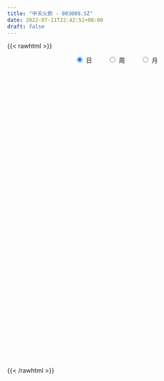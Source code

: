 ```yaml
---
title: "中天火箭 - 003009.SZ"
date: 2022-07-11T22:42:51+08:00
draft: false
---
```

{{< rawhtml >}}
    <div style="text-align: center">
        <label style="padding: 1rem;"><input style="margin-right: .5rem" type="radio" name="period" value="D" checked onclick="period_change(this)">日</label>
        <label style="padding: 1rem;"><input style="margin-right: .5rem" type="radio" name="period" value="W" onclick="period_change(this)">周</label>
        <label style="padding: 1rem;"><input style="margin-right: .5rem" type="radio" name="period" value="M" onclick="period_change(this)">月</label>
    </div>
    <div id="chart" style="height: 700px;"></div> 
    <script type="text/javascript">
        const D_v = [1447.16,336.27,335.89,1433.07,767.26,2119.28,775.97,1951.18,781.06,1168.92,2468.59,1877.58,1489.62,1038.27,1158.16,1549.57,919.37,97977.55,10905.0,213487.55,78696.25,141362.37,120226.01,102543.83,131539.68,134543.34,181274.19,115111.97,94957.4,92367.02,66649.69,81413.03,115709.93,140312.03,109479.33,77259.3,63057.82,73124.91,62906.15,67119.48,47486.1,48457.98,51847.09,57722.75,41237.44,40658.64,37979.38,65277.24,56945.45,44108.51,29932.67,44142.2,34899.14,39199.12,25419.53,33167.34,40204.32,52221.21,42985.33,154301.54,178766.66,105160.54,121595.6,130742.29,138436.73,108029.92,117629.48,95584.49,62096.01,49654.49,104451.92,96502.87,85325.72,60422.06,37839.86,43755.91,32719.27,46641.16,50141.61,64877.23,46487.12,35298.43,22489.36,29473.66,19840.96,23607.27,26535.72,24245.39,24563.59,19628.54,30059.69,24209.65,25486.45,33364.87,34569.04,42366.77,27618.06,21007.87,18543.74,20121.37,26123.09,22616.25,41043.72,41561.76,32648.63,34812.48,21224.06,18002.11,14827.25,12007.35,11212.32,27127.12,20215.4,35094.72,73762.65,46276.16,36967.17,36717.75,27727.52,40852.2,44970.22,35385.77,20671.05,22281.57,49338.59,68454.31,84484.32,58096.82,52130.31,42429.89,68733.41,64420.72,44979.6,39157.74,47509.6,41364.47,28118.88,44494.25,38371.53,48361.28,19782.77,32837.43,21830.32,20295.92,21794.25,18558.78,24999.74,16713.25,21087.16,31811.5,50458.08,37588.63,25528.36,25663.04,25820.43,14726.61,33827.38,27603.22,30139.02,30549.75,35683.9,26973.6,25358.23,16210.71,14732.95,31622.98,73697.68,53191.05,55001.02,78673.75,65664.16,39910.56,58814.76,45013.55,48965.32,39023.48,35980.25,40734.02,30411.34,34112.64,51843.38,24214.78,39461.09,25172.89,15730.34,14117.51,16052.0,22561.34,19382.02,15905.82,18267.32,21184.0,23498.2,29327.51,20424.51,16690.0,27754.08,22453.39,56359.42,86433.3,63643.41,62091.87,74506.79,49269.02,58112.31,56585.92,42148.17,74675.46,93225.94,91841.51,60027.77,115447.15,77519.17,76015.53,50772.45,66673.93,49215.54,53484.51,41654.04,51552.64,57118.66,95700.94,121844.78,85694.85,82436.16,89984.0,61023.45,41854.77,44977.12,56498.11,39672.35,29418.13,42958.67,36632.55,29637.74,34223.38,22427.22,29855.07,21148.54,15301.0,16259.0,21617.0,24474.07,16449.51,14665.0,13842.0,12329.0,30129.25,18459.25,16938.0,28543.48,33859.11,23333.85,22693.27,19838.85,20367.32,15380.23,14778.0,12837.0,43600.01,25593.51,28481.45,42115.96,60002.8,34823.07,26931.25,26819.74,23103.25,29637.3,23440.92,19458.15,41859.43,32444.83,29239.0,25245.32,40382.19,36086.67,26432.68,22769.0,26865.25,33626.67,17892.51,21659.67,66842.74,32168.67,27680.74,34278.0,39244.78,34811.69,27975.0,33528.0,67276.34,47503.02,30376.21,30361.78,23423.83,28014.38,31852.73,23718.18,14558.19,13463.75,18280.15,15122.23,10307.78,13033.78,14573.95,13859.68,14243.81,16948.0,9992.0,12470.29,13693.32,7800.74,8570.23,8638.02,7754.0,8092.0,7895.04,7617.51,11011.45,15037.14,6546.0,19048.0,11866.0,14201.0,11702.0,7564.0,7879.49,10314.77,5800.51,6496.0,8496.61,8276.45,7369.84,22678.41,15530.53,10011.11,16846.23,17135.86,54937.18,26910.44,17195.83,17810.02,14769.49,16487.86,11231.0,14144.74,19292.54,20525.0,12012.0,10683.0,13588.74,11469.0,14636.96,13251.04,8175.0,9615.0,7865.5,10661.4,7408.24,8622.0,7585.0,7605.0,7807.0,8524.0,5355.0,5181.0,8379.0,8557.02,8940.0,7832.0,6353.25,9976.0,27466.32,18345.19,11424.73,10070.0,12721.0,15077.35,14548.0,10679.13,12984.51,11029.51,15455.0,13734.46,14475.0,11281.0,18360.57,16877.02,11816.13,7487.0,8034.0,7279.0,13737.04,9383.0,8379.51,8468.0,16979.0,11161.0,16358.8,19699.05,92111.93,153305.78,94017.92,88153.48,66733.43,79372.93,70826.84,44311.26,40454.75,40310.04,27176.08,39356.23,75807.89,62752.06,45763.38,36732.38,26039.54,32934.11,32468.0,42215.69,49870.95,34542.0,28851.0,33146.46,46396.94,29657.92,23550.0,54746.53,32813.53,23561.04]
const D_histogram = [0.0,0.1187008547,0.3174334234,0.5679504682,0.8511760905,1.1540700739,1.468014012,1.7882257858,2.1125641881,2.4406461241,2.7738401766,3.1145294511,3.4655909267,3.8313130303,4.2153342819,4.6219297619,5.0561361524,4.4305821263,3.2183683759,2.2000945085,0.8941708913,0.0129957439,-0.7210800033,-1.1875382981,-1.4673963001,-1.2549028243,-1.3081547405,-1.2618215489,-1.5163839407,-1.732781014,-1.9763339248,-1.9318180138,-1.6510699022,-1.3295748537,-1.3799075058,-1.3684169309,-1.4081958235,-1.6471222791,-1.6889049147,-1.7778568814,-1.846177085,-1.763588396,-1.6269279257,-1.6187381633,-1.5231616681,-1.482203398,-1.4455296833,-1.5863060392,-1.801144178,-1.9832178014,-1.9558301077,-1.7717979119,-1.6151701707,-1.4834392795,-1.3089346103,-1.075494064,-1.0261361894,-0.8173522857,-0.2809615886,0.4683882963,1.176211893,1.1506887458,1.3694185651,1.7375030542,1.8453689403,1.6047757946,1.5057271113,1.0861704387,0.5854375519,0.1748880496,0.3001976497,0.2678296083,-0.195409581,-0.5727676414,-0.7660816825,-1.0082973534,-1.0753533443,-0.9921949691,-0.8437864446,-0.5741832045,-0.6734874163,-0.86006699,-0.9766507285,-1.1207970165,-1.083207782,-0.9420608858,-0.9352637576,-0.9317652196,-0.8179893332,-0.7438546669,-0.5308312898,-0.4028091912,-0.1909057265,0.1139538674,0.2483227741,0.4092586401,0.4160181649,0.4033361373,0.2990801464,0.3457893241,0.4366587775,0.4862687885,0.5152437095,0.2682156296,-0.0284247467,-0.4630758993,-0.7682977893,-0.8661545547,-0.9111742387,-0.8963037248,-0.810084866,-0.5650333098,-0.3711091854,0.097346701,0.4801601998,0.5794488502,0.5921450878,0.660232614,0.6737249464,0.6060828585,0.5459113565,0.3908622347,0.2818619382,0.231046421,0.5130366581,0.6290161154,0.6876747565,0.7510740291,0.821981943,0.7828773495,0.8767484569,0.840277761,0.762951344,0.6380812983,0.5772099578,0.3707032321,0.2558414536,0.2306625011,0.0818852137,-0.3550050074,-0.6003227539,-0.6405007591,-0.6876576275,-0.6145339759,-0.6356557191,-0.6864892065,-0.565368438,-0.4978841114,-0.4128140912,-0.2289810639,-0.0389471285,0.1195732259,0.1904086203,0.2672315095,0.1957521836,0.1431108363,0.1921403364,0.2182858803,0.2690633982,0.303924897,0.367771821,0.3447691516,0.2243548675,0.1239906794,0.0558502225,0.1185653926,0.3637632593,0.4275809035,0.5501678971,0.705101107,0.7544312274,0.6681718924,0.4960976116,0.3572597999,0.3484642419,0.2421540477,0.163983923,-0.0172689412,-0.1999842978,-0.1948928121,-0.1344516505,-0.0938726751,-0.3095251412,-0.5620872701,-0.7007329114,-0.7514546398,-0.7075960139,-0.5815301059,-0.5591929345,-0.4862573918,-0.3670921237,-0.3966688146,-0.4653272288,-0.385342915,-0.2901735211,-0.210873815,-0.0807414789,0.0012237256,0.2222832102,0.4775860581,0.5407689592,0.6027963936,0.8145510514,0.8480950613,0.928345543,0.6913998383,0.5721735639,0.6452729284,0.9382765491,1.1244227582,1.6014143831,1.6832157348,1.6642718513,1.306881239,0.860328809,0.3238182642,-0.054703807,-0.2644565526,-0.4225618126,-0.4037507392,-0.4445109758,-0.0452942638,0.1213001593,0.4706772574,0.7518580823,0.5283939106,0.0170070222,-0.2868672866,-0.6891531378,-1.0621773284,-1.1727999456,-1.2610919581,-1.1868478461,-1.1440187371,-1.222625928,-1.2115337255,-1.2096865458,-1.3673269555,-1.4067816802,-1.3381673366,-1.1908771384,-1.1071332362,-1.1454957909,-1.2072690374,-1.2604950169,-1.1610254044,-0.9894771318,-0.6454718828,-0.5098791246,-0.3277044616,-0.0211133633,0.3085068811,0.49992369,0.5367457295,0.5800926369,0.4937467059,0.3722706989,0.3549107182,0.3429211674,0.5134722586,0.4737043281,0.5596645505,0.7652338723,1.0038953288,0.9619578752,0.869235016,0.677999118,0.6064426292,0.6103532498,0.5521172208,0.4286435458,0.4893086704,0.454323797,0.2784992172,0.1678473939,0.189616431,0.2047425789,0.1965765593,0.1412444902,0.0461647961,-0.1870116017,-0.3281686826,-0.3333027581,-0.1308978865,-0.062079804,-0.1136425834,-0.0232683837,0.0409800747,-0.093935623,-0.0955935344,0.0031693331,0.2190398904,0.30504276,0.3420958338,0.3591477443,0.3204693721,0.1671090749,-0.229162565,-0.490909325,-0.6783873061,-0.7434851274,-0.8888672133,-0.8458174303,-0.7571051143,-0.6401445512,-0.5120653111,-0.357037059,-0.2913481448,-0.3380417144,-0.3275117837,-0.3887726542,-0.4232863968,-0.4803811933,-0.4473477352,-0.4517094948,-0.4176248839,-0.3022036786,-0.2075344292,-0.1724814673,-0.2177207351,-0.3761500637,-0.4023565824,-0.3108505559,-0.2817555563,-0.4107242875,-0.4255745477,-0.3409838732,-0.2251643546,-0.0417226194,0.076941161,0.0879806777,0.1475704803,0.2322159926,0.2529327469,0.4112453382,0.4168204256,0.4147650607,0.4683544455,0.517206271,0.7252749009,0.7448848821,0.7183135689,0.6970139838,0.5770764539,0.3798649682,0.1807062719,-0.0364479552,-0.3274432668,-0.6257456161,-0.765421722,-0.7659748899,-0.7247787569,-0.7976833068,-0.7367148077,-0.6054795788,-0.4739926802,-0.31880435,-0.1982886887,-0.0632512166,-0.0160293859,0.0196611078,0.0047267351,0.0028679763,0.0552443793,0.0468453245,0.0696099895,0.0805611516,0.0259142484,-0.0536409247,-0.2083331105,-0.2094444989,-0.2228869966,-0.141375627,0.0888740394,0.2130916037,0.2721492281,0.2566553811,0.1314818725,-0.0600036546,-0.3773276644,-0.6411583475,-0.6653538649,-0.654628536,-0.4857922585,-0.2409147987,-0.0180998839,0.2015837647,0.4277508187,0.5175152366,0.6090737929,0.6470676028,0.632067155,0.5972365587,0.6404243699,0.6056208831,0.5759849232,0.5715266545,0.4311706732,0.3830429448,0.5832722861,0.9515919911,1.4299559234,1.6094476876,1.5138679884,1.4688861529,1.3001894651,1.2066112957,0.8674337627,0.4628746331,0.2423429594,0.0824322222,-0.0517092334,-0.1587201702,-0.0296037807,-0.047006043,-0.0575829404,-0.1921078106,-0.3553495189,-0.3702316184,-0.3702728921,-0.2899667031,-0.1915671201,-0.2677907621,-0.2101806771,-0.1822699116,-0.0789334834,-0.0420489006,-0.0448237001,0.0732956633,0.0610807903,-0.07954902]
const D_fast = [0.0,0.1483760684,0.426466993,0.8189716548,1.3149912997,1.9064028016,2.5873502426,3.3546184629,4.2070979123,5.1453413793,6.1719954759,7.2913171132,8.5087763205,9.8323266816,11.2701815038,12.8322594242,14.5304998528,15.0125913583,14.6049697019,14.1367194616,13.0543385673,12.1764123558,11.2620666078,10.4987237384,9.8520166614,9.7507844311,9.3704938299,9.1013716342,8.4677132572,7.8181209304,7.0804845384,6.6420459459,6.510026582,6.4991279171,6.1038183886,5.7732047307,5.3813768822,4.7306698569,4.2666609926,3.7332448055,3.2033803307,2.8450719207,2.5750004095,2.1785056311,1.8932917093,1.5636991299,1.2389904238,0.701637558,0.0365133748,-0.6413646989,-1.1029345322,-1.3618518143,-1.6090166158,-1.8481455445,-2.0008745279,-2.0363074976,-2.2434836704,-2.239037838,-1.7728875382,-0.9064405792,0.0954359908,0.35758503,0.9186694906,1.7211297433,2.2903378644,2.4509386674,2.7283217619,2.580307699,2.2259342002,1.8591067102,2.0594657228,2.0940550834,1.5819634989,1.0614135281,0.6765790664,0.1822890571,-0.1536052698,-0.3184956369,-0.3810337235,-0.2549762845,-0.5226523505,-0.9242486717,-1.2849950923,-1.7093406344,-1.9425533454,-2.0369216706,-2.2639404819,-2.4933832487,-2.5841046957,-2.6959336961,-2.6156181414,-2.5882983406,-2.4241213076,-2.0907732468,-1.8943236466,-1.6310731205,-1.5203090546,-1.4321570478,-1.4616430022,-1.3284864934,-1.1284523456,-0.9572751375,-0.7994892892,-0.9794634617,-1.2832100246,-1.833630152,-2.3309264894,-2.6453218934,-2.9181351371,-3.1273405544,-3.2436429121,-3.1398496833,-3.0387028553,-2.5459102937,-2.0430567449,-1.798905882,-1.6381733724,-1.4050276927,-1.2231041237,-1.139225497,-1.0629191599,-1.120252723,-1.1587875349,-1.1518414469,-0.7415920453,-0.4683585591,-0.2377812289,0.013386551,0.2897899506,0.4464046945,0.7594629161,0.9330616604,1.0464730794,1.0811233583,1.1645545073,1.0507235897,0.9998221746,1.0323088474,0.9040028634,0.3783613903,-0.0170370446,-0.2173402395,-0.4364115149,-0.5169213572,-0.6969570302,-0.9194128192,-0.9396341602,-0.9966208615,-1.0147543641,-0.8881666027,-0.7078694494,-0.5194557886,-0.4010182391,-0.2573874725,-0.2799287526,-0.2967923908,-0.1997278066,-0.1190107926,-0.0009674251,0.1098752979,0.2656651772,0.3288547957,0.2645292284,0.1951627102,0.1409848089,0.2333413272,0.5694800087,0.7401928787,1.0003218467,1.3315303333,1.5694682605,1.6502518986,1.6022020208,1.552679159,1.6309996615,1.5852279792,1.5480538353,1.3624837357,1.1297723047,1.0861405874,1.1129688364,1.130079643,0.8370458916,0.4439619451,0.130133076,-0.1084523123,-0.2414926899,-0.2608093084,-0.3782703707,-0.4268991759,-0.3995069387,-0.5282508333,-0.7132410546,-0.7295924695,-0.706966456,-0.6803852037,-0.5704382373,-0.4881671014,-0.2115368142,0.1631625482,0.3615376891,0.5742642219,0.9896566425,1.2352244177,1.5475612853,1.4834655401,1.5072826566,1.7417002533,2.2692730113,2.7365249099,3.6138701306,4.116475416,4.5135994953,4.4829291928,4.251458965,3.7959029863,3.4037049633,3.1278380796,2.8640923664,2.781965755,2.6300777745,3.0179709206,3.2148903835,3.6819367959,4.1510821413,4.0597164474,3.5525813145,3.1769901841,2.6024160484,1.9638475257,1.5600249221,1.1564599201,0.9339920705,0.6908164952,0.3065528223,0.0147615935,-0.2858128633,-0.7852850119,-1.1764351566,-1.4423626472,-1.5927917335,-1.7858311404,-2.1105676428,-2.4741581487,-2.8425078824,-3.033294621,-3.1091156313,-2.926478353,-2.918355376,-2.8181068284,-2.5167940709,-2.1100471062,-1.7936493748,-1.6226409029,-1.4342708363,-1.3971800909,-1.4255884232,-1.3542207243,-1.2804799832,-0.9815608274,-0.9029026759,-0.6770263159,-0.2801485259,0.2094867628,0.408038778,0.5326246728,0.5108885542,0.5909427228,0.7474416558,0.8272349319,0.8109221434,0.9939144357,1.0725105115,0.9663107361,0.8976207611,0.966793906,1.0331056987,1.0740838188,1.0540628723,0.9705243772,0.6905950791,0.4673958274,0.3789360625,0.5486164624,0.6019145939,0.5219411687,0.6064982725,0.6809917495,0.522592146,0.497035851,0.5965910518,0.8672215818,1.0294851413,1.1520621736,1.2589010202,1.300339991,1.1887569625,0.7351946814,0.3507205901,-0.0063542175,-0.2573233207,-0.6249222099,-0.7933267844,-0.893890747,-0.9369663217,-0.9369034094,-0.8711344221,-0.8782825441,-1.0094865422,-1.0808345574,-1.2392885915,-1.3796239333,-1.5568140282,-1.6356175038,-1.7529066371,-1.8232282472,-1.7833579616,-1.7405723195,-1.7486397244,-1.8483091759,-2.1007760205,-2.2275716849,-2.2137782973,-2.2551221868,-2.4867719898,-2.6080158869,-2.6086711808,-2.5491427509,-2.3761316704,-2.2382325998,-2.2051979136,-2.108715491,-1.9660159805,-1.8820660395,-1.6209421137,-1.5111619198,-1.4095260196,-1.2388480234,-1.0606946302,-0.671307275,-0.4654760734,-0.3124689943,-0.1595150835,-0.1351834999,-0.2374287436,-0.3914108719,-0.6176770878,-0.9905332161,-1.4452719695,-1.7763035059,-1.9683503962,-2.1083489524,-2.380674329,-2.5038845319,-2.5240191977,-2.5110304691,-2.4355432264,-2.3645997373,-2.2453750693,-2.2021605851,-2.1615548144,-2.1753075033,-2.1764492681,-2.1102617702,-2.1069494939,-2.0667823316,-2.0356908816,-2.0838592226,-2.1768246269,-2.3836000903,-2.4370726034,-2.5062368504,-2.4600693874,-2.2076012112,-2.0301107459,-1.9030158145,-1.8543458162,-1.9466488567,-2.1531352974,-2.5647912234,-2.9889114933,-3.179445477,-3.3323772821,-3.2849890692,-3.100340309,-2.8820503652,-2.6119707754,-2.2788660168,-2.0597227897,-1.8158957851,-1.6161350746,-1.4731187336,-1.3586401903,-1.1553462866,-1.0387445526,-0.9243842817,-0.7859608868,-0.8185241998,-0.770891192,-0.4248437791,0.1813739236,1.0172268368,1.5990805228,1.8819678207,2.2042075234,2.3605582019,2.5686328565,2.4463137642,2.1574732928,1.997527359,1.8582246773,1.7111559133,1.564464934,1.6861803783,1.6570266052,1.6320539728,1.4495021499,1.1974230619,1.0899830578,0.997373561,1.0051880742,1.0556958772,0.9125245447,0.9175894604,0.899932748,0.9835358053,1.009908163,0.9959274385,1.1323707177,1.1354260423,0.974908977]
const D_slow = [0.0,0.0296752137,0.1090335695,0.2510211866,0.4638152092,0.7523327277,1.1193362307,1.5663926771,2.0945337242,2.7046952552,3.3981552993,4.1767876621,5.0431853938,6.0010136513,7.0548472218,8.2103296623,9.4743637004,10.582009232,11.386601326,11.9366249531,12.1601676759,12.1634166119,11.9831466111,11.6862620365,11.3194129615,11.0056872554,10.6786485703,10.3631931831,9.9840971979,9.5509019444,9.0568184632,8.5738639597,8.1610964842,7.8287027708,7.4837258943,7.1416216616,6.7895727057,6.377792136,5.9555659073,5.5111016869,5.0495574157,4.6086603167,4.2019283353,3.7972437944,3.4164533774,3.0459025279,2.6845201071,2.2879435973,1.8376575528,1.3418531024,0.8528955755,0.4099460975,0.0061535549,-0.364706265,-0.6919399176,-0.9608134336,-1.2173474809,-1.4216855524,-1.4919259495,-1.3748288754,-1.0807759022,-0.7931037158,-0.4507490745,-0.0163733109,0.4449689241,0.8461628728,1.2225946506,1.4941372603,1.6404966483,1.6842186607,1.7592680731,1.8262254752,1.7773730799,1.6341811696,1.4426607489,1.1905864106,0.9217480745,0.6736993322,0.4627527211,0.3192069199,0.1508350659,-0.0641816816,-0.3083443638,-0.5885436179,-0.8593455634,-1.0948607849,-1.3286767243,-1.5616180291,-1.7661153624,-1.9520790292,-2.0847868516,-2.1854891494,-2.233215581,-2.2047271142,-2.1426464207,-2.0403317607,-1.9363272194,-1.8354931851,-1.7607231485,-1.6742758175,-1.5651111231,-1.443543926,-1.3147329986,-1.2476790912,-1.2547852779,-1.3705542527,-1.5626287001,-1.7791673387,-2.0069608984,-2.2310368296,-2.4335580461,-2.5748163736,-2.6675936699,-2.6432569947,-2.5232169447,-2.3783547322,-2.2303184602,-2.0652603067,-1.8968290701,-1.7453083555,-1.6088305164,-1.5111149577,-1.4406494731,-1.3828878679,-1.2546287034,-1.0973746745,-0.9254559854,-0.7376874781,-0.5321919924,-0.336472655,-0.1172855408,0.0927838995,0.2835217355,0.44304206,0.5873445495,0.6800203575,0.7439807209,0.8016463462,0.8221176496,0.7333663978,0.5832857093,0.4231605195,0.2512461127,0.0976126187,-0.0613013111,-0.2329236127,-0.3742657222,-0.4987367501,-0.6019402729,-0.6591855388,-0.668922321,-0.6390290145,-0.5914268594,-0.524618982,-0.4756809362,-0.4399032271,-0.391868143,-0.3372966729,-0.2700308233,-0.1940495991,-0.1021066439,-0.015914356,0.0401743609,0.0711720308,0.0851345864,0.1147759346,0.2057167494,0.3126119753,0.4501539495,0.6264292263,0.8150370331,0.9820800062,1.1061044091,1.1954193591,1.2825354196,1.3430739315,1.3840699123,1.379752677,1.3297566025,1.2810333995,1.2474204868,1.2239523181,1.1465710328,1.0060492152,0.8308659874,0.6430023275,0.466103324,0.3207207975,0.1809225639,0.0593582159,-0.032414815,-0.1315820187,-0.2479138258,-0.3442495546,-0.4167929349,-0.4695113886,-0.4896967584,-0.489390827,-0.4338200244,-0.3144235099,-0.1792312701,-0.0285321717,0.1751055912,0.3871293565,0.6192157422,0.7920657018,0.9351090928,1.0964273249,1.3309964621,1.6121021517,2.0124557475,2.4332596812,2.849327644,3.1760479538,3.391130156,3.4720847221,3.4584087703,3.3922946322,3.286654179,3.1857164942,3.0745887503,3.0632651843,3.0935902242,3.2112595385,3.3992240591,3.5313225367,3.5355742923,3.4638574707,3.2915691862,3.0260248541,2.7328248677,2.4175518782,2.1208399166,1.8348352324,1.5291787504,1.226295319,0.9238736825,0.5820419436,0.2303465236,-0.1041953106,-0.4019145951,-0.6786979042,-0.9650718519,-1.2668891113,-1.5820128655,-1.8722692166,-2.1196384995,-2.2810064702,-2.4084762514,-2.4904023668,-2.4956807076,-2.4185539873,-2.2935730648,-2.1593866324,-2.0143634732,-1.8909267967,-1.797859122,-1.7091314425,-1.6234011506,-1.495033086,-1.376607004,-1.2366908663,-1.0453823983,-0.7944085661,-0.5539190972,-0.3366103432,-0.1671105637,-0.0154999064,0.137088406,0.2751177112,0.3822785976,0.5046057652,0.6181867145,0.6878115188,0.7297733673,0.777177475,0.8283631198,0.8775072596,0.9128183821,0.9243595811,0.8776066807,0.7955645101,0.7122388206,0.6795143489,0.6639943979,0.6355837521,0.6297666562,0.6400116748,0.6165277691,0.5926293855,0.5934217187,0.6481816913,0.7244423813,0.8099663398,0.8997532759,0.9798706189,1.0216478876,0.9643572464,0.8416299151,0.6720330886,0.4861618067,0.2639450034,0.0524906458,-0.1367856327,-0.2968217705,-0.4248380983,-0.5140973631,-0.5869343993,-0.6714448279,-0.7533227738,-0.8505159373,-0.9563375365,-1.0764328348,-1.1882697686,-1.3011971423,-1.4056033633,-1.481154283,-1.5330378903,-1.5761582571,-1.6305884409,-1.7246259568,-1.8252151024,-1.9029277414,-1.9733666305,-2.0760477023,-2.1824413392,-2.2676873076,-2.3239783962,-2.3344090511,-2.3151737608,-2.2931785914,-2.2562859713,-2.1982319731,-2.1349987864,-2.0321874519,-1.9279823455,-1.8242910803,-1.7072024689,-1.5779009012,-1.3965821759,-1.2103609554,-1.0307825632,-0.8565290672,-0.7122599538,-0.6172937117,-0.5721171438,-0.5812291326,-0.6630899493,-0.8195263533,-1.0108817838,-1.2023755063,-1.3835701955,-1.5829910222,-1.7671697242,-1.9185396189,-2.0370377889,-2.1167388764,-2.1663110486,-2.1821238527,-2.1861311992,-2.1812159222,-2.1800342385,-2.1793172444,-2.1655061496,-2.1537948184,-2.1363923211,-2.1162520332,-2.1097734711,-2.1231837022,-2.1752669798,-2.2276281046,-2.2833498537,-2.3186937605,-2.2964752506,-2.2432023497,-2.1751650426,-2.1110011974,-2.0781307292,-2.0931316429,-2.187463559,-2.3477531458,-2.5140916121,-2.6777487461,-2.7991968107,-2.8594255104,-2.8639504813,-2.8135545402,-2.7066168355,-2.5772380263,-2.4249695781,-2.2632026774,-2.1051858886,-1.955876749,-1.7957706565,-1.6443654357,-1.5003692049,-1.3574875413,-1.249694873,-1.1539341368,-1.0081160653,-0.7702180675,-0.4127290866,-0.0103671647,0.3680998324,0.7353213706,1.0603687368,1.3620215608,1.5788800015,1.6945986597,1.7551843996,1.7757924551,1.7628651468,1.7231851042,1.715784159,1.7040326483,1.6896369132,1.6416099605,1.5527725808,1.4602146762,1.3676464531,1.2951547774,1.2472629973,1.1803153068,1.1277701375,1.0822026596,1.0624692888,1.0519570636,1.0407511386,1.0590750544,1.074345252,1.054457997]
const D_data = [['2020-09-25', 17.08, 18.63, 17.08, 18.63],['2020-09-28', 20.49, 20.49, 20.49, 20.49],['2020-09-29', 22.54, 22.54, 22.54, 22.54],['2020-09-30', 24.79, 24.79, 24.79, 24.79],['2020-10-09', 27.27, 27.27, 27.27, 27.27],['2020-10-12', 30.0, 30.0, 30.0, 30.0],['2020-10-13', 33.0, 33.0, 33.0, 33.0],['2020-10-14', 36.3, 36.3, 36.3, 36.3],['2020-10-15', 39.93, 39.93, 39.93, 39.93],['2020-10-16', 43.92, 43.92, 43.92, 43.92],['2020-10-19', 48.31, 48.31, 48.31, 48.31],['2020-10-20', 53.14, 53.14, 53.14, 53.14],['2020-10-21', 58.45, 58.45, 58.45, 58.45],['2020-10-22', 64.3, 64.3, 64.3, 64.3],['2020-10-23', 70.73, 70.73, 70.73, 70.73],['2020-10-26', 77.8, 77.8, 77.8, 77.8],['2020-10-27', 85.58, 85.58, 85.58, 85.58],['2020-10-28', 94.14, 77.02, 77.02, 94.14],['2020-10-29', 69.32, 69.32, 69.32, 69.32],['2020-10-30', 63.0, 69.54, 63.0, 73.0],['2020-11-02', 65.2, 62.59, 62.59, 65.8],['2020-11-03', 60.0, 64.08, 58.9, 64.72],['2020-11-04', 63.0, 62.98, 61.33, 65.34],['2020-11-05', 61.5, 64.0, 61.5, 64.44],['2020-11-06', 64.0, 64.89, 63.55, 68.75],['2020-11-09', 63.69, 71.38, 62.46, 71.38],['2020-11-10', 71.75, 69.0, 68.81, 76.76],['2020-11-11', 66.62, 70.7, 66.1, 71.85],['2020-11-12', 69.72, 66.7, 66.3, 71.44],['2020-11-13', 65.07, 65.99, 62.51, 67.96],['2020-11-16', 64.5, 64.24, 63.5, 65.62],['2020-11-17', 64.59, 67.0, 63.53, 67.66],['2020-11-18', 66.19, 70.6, 65.51, 73.5],['2020-11-19', 69.18, 72.69, 68.81, 76.0],['2020-11-20', 71.2, 68.77, 68.71, 72.66],['2020-11-23', 68.99, 69.38, 66.66, 70.48],['2020-11-24', 68.02, 68.54, 68.02, 70.27],['2020-11-25', 68.5, 65.0, 65.0, 68.98],['2020-11-26', 65.0, 66.25, 64.66, 67.75],['2020-11-27', 65.73, 64.73, 63.99, 67.46],['2020-11-30', 64.05, 63.86, 63.38, 65.24],['2020-12-01', 63.85, 65.03, 63.65, 65.42],['2020-12-02', 65.03, 65.57, 64.23, 65.58],['2020-12-03', 65.57, 63.62, 63.53, 65.99],['2020-12-04', 63.08, 64.25, 63.08, 64.94],['2020-12-07', 63.88, 63.19, 63.1, 64.29],['2020-12-08', 63.2, 62.58, 62.51, 64.1],['2020-12-09', 62.2, 59.21, 59.01, 62.2],['2020-12-10', 58.88, 56.25, 56.0, 58.88],['2020-12-11', 55.7, 54.29, 53.75, 56.77],['2020-12-14', 54.45, 55.07, 53.66, 55.48],['2020-12-15', 54.52, 56.2, 54.14, 56.97],['2020-12-16', 56.02, 55.45, 55.08, 56.94],['2020-12-17', 55.01, 54.65, 53.23, 55.01],['2020-12-18', 54.67, 54.82, 54.21, 55.77],['2020-12-21', 54.75, 55.59, 53.66, 56.28],['2020-12-22', 55.2, 53.05, 53.02, 55.2],['2020-12-23', 53.0, 54.82, 51.72, 54.88],['2020-12-24', 55.09, 60.3, 55.09, 60.3],['2020-12-25', 61.83, 66.33, 61.16, 66.33],['2020-12-28', 68.0, 70.25, 63.36, 72.5],['2020-12-29', 66.73, 63.71, 63.7, 68.48],['2020-12-30', 63.22, 68.22, 63.22, 70.0],['2020-12-31', 67.51, 72.9, 67.15, 74.23],['2021-01-04', 73.96, 72.4, 69.09, 75.69],['2021-01-05', 71.46, 69.15, 68.36, 72.68],['2021-01-06', 68.5, 71.4, 68.42, 74.06],['2021-01-07', 69.84, 67.21, 65.7, 69.86],['2021-01-08', 66.74, 64.59, 63.28, 67.45],['2021-01-11', 63.5, 63.79, 63.5, 66.33],['2021-01-12', 63.69, 70.17, 62.96, 70.17],['2021-01-13', 70.31, 68.93, 66.7, 71.79],['2021-01-14', 67.75, 62.47, 62.1, 67.9],['2021-01-15', 61.0, 61.2, 58.31, 62.5],['2021-01-18', 60.78, 61.64, 60.5, 62.75],['2021-01-19', 61.31, 59.32, 59.31, 61.5],['2021-01-20', 59.33, 59.99, 58.11, 60.2],['2021-01-21', 59.66, 61.2, 59.06, 62.66],['2021-01-22', 61.0, 61.99, 59.11, 62.5],['2021-01-25', 61.9, 64.13, 61.8, 65.26],['2021-01-26', 63.02, 59.5, 59.5, 63.89],['2021-01-27', 59.0, 57.02, 56.72, 59.5],['2021-01-28', 56.0, 56.31, 55.8, 58.16],['2021-01-29', 57.25, 54.35, 53.45, 57.37],['2021-02-01', 54.41, 55.35, 54.13, 55.48],['2021-02-02', 55.45, 56.18, 54.11, 56.83],['2021-02-03', 56.17, 53.97, 53.86, 56.17],['2021-02-04', 53.05, 53.0, 51.8, 54.6],['2021-02-05', 53.54, 53.76, 53.54, 55.8],['2021-02-08', 53.35, 52.88, 52.7, 54.83],['2021-02-09', 52.28, 54.6, 51.7, 56.52],['2021-02-10', 54.4, 53.78, 52.77, 54.99],['2021-02-18', 54.15, 55.2, 54.1, 56.3],['2021-02-19', 55.33, 57.42, 54.54, 57.5],['2021-02-22', 58.0, 56.31, 56.2, 58.58],['2021-02-23', 55.0, 57.41, 53.6, 58.61],['2021-02-24', 57.01, 55.98, 55.08, 57.95],['2021-02-25', 56.08, 55.78, 55.39, 56.99],['2021-02-26', 54.49, 54.34, 53.99, 55.32],['2021-03-01', 54.05, 56.09, 54.05, 56.27],['2021-03-02', 56.31, 57.1, 55.55, 57.13],['2021-03-03', 56.99, 57.12, 56.12, 57.52],['2021-03-04', 57.12, 57.28, 56.7, 58.7],['2021-03-05', 54.5, 53.36, 51.58, 55.0],['2021-03-08', 53.01, 51.18, 51.18, 53.7],['2021-03-09', 51.49, 47.08, 46.86, 51.49],['2021-03-10', 47.3, 45.99, 45.63, 47.6],['2021-03-11', 46.01, 46.6, 45.18, 46.81],['2021-03-12', 46.62, 45.89, 45.6, 46.73],['2021-03-15', 45.53, 45.53, 45.05, 46.16],['2021-03-16', 45.61, 45.68, 45.15, 46.2],['2021-03-17', 45.66, 47.66, 45.3, 47.96],['2021-03-18', 47.5, 47.46, 47.15, 48.5],['2021-03-19', 46.85, 52.21, 46.5, 52.21],['2021-03-22', 53.0, 53.31, 52.65, 55.42],['2021-03-23', 52.82, 51.14, 50.73, 53.2],['2021-03-24', 50.61, 50.5, 49.2, 51.98],['2021-03-25', 50.21, 51.61, 49.56, 52.18],['2021-03-26', 50.93, 51.4, 50.23, 51.69],['2021-03-29', 51.38, 50.49, 49.58, 53.1],['2021-03-30', 48.94, 50.46, 48.8, 52.9],['2021-03-31', 49.0, 48.84, 47.51, 49.39],['2021-04-01', 48.94, 48.76, 48.0, 49.12],['2021-04-02', 49.12, 49.06, 48.55, 49.77],['2021-04-06', 49.69, 53.97, 49.55, 53.97],['2021-04-07', 52.87, 53.26, 52.12, 53.92],['2021-04-08', 53.16, 53.4, 52.12, 57.83],['2021-04-09', 53.24, 54.25, 53.24, 55.93],['2021-04-12', 53.25, 55.25, 52.4, 55.5],['2021-04-13', 55.6, 54.54, 52.59, 55.98],['2021-04-14', 53.94, 56.99, 53.42, 57.51],['2021-04-15', 56.29, 56.2, 55.4, 58.49],['2021-04-16', 55.58, 56.05, 54.32, 56.56],['2021-04-19', 55.91, 55.52, 54.8, 56.15],['2021-04-20', 55.3, 56.38, 54.95, 56.57],['2021-04-21', 55.8, 54.3, 54.2, 56.0],['2021-04-22', 54.51, 54.93, 53.88, 55.3],['2021-04-23', 54.41, 55.98, 54.1, 56.8],['2021-04-26', 56.0, 54.2, 54.2, 57.0],['2021-04-27', 53.35, 49.0, 48.78, 53.35],['2021-04-28', 49.6, 49.26, 48.88, 49.83],['2021-04-29', 49.43, 50.63, 49.42, 52.6],['2021-04-30', 50.6, 49.82, 49.39, 50.6],['2021-05-06', 49.8, 50.9, 49.44, 51.45],['2021-05-07', 50.43, 49.36, 48.8, 50.5],['2021-05-10', 49.39, 48.24, 48.02, 49.6],['2021-05-11', 47.73, 50.04, 47.5, 50.48],['2021-05-12', 49.53, 49.39, 48.98, 49.92],['2021-05-13', 49.01, 49.58, 48.88, 51.06],['2021-05-14', 49.58, 51.2, 49.37, 51.69],['2021-05-17', 53.18, 52.09, 51.8, 56.2],['2021-05-18', 50.35, 52.58, 50.35, 53.76],['2021-05-19', 52.3, 52.14, 51.51, 53.36],['2021-05-20', 52.18, 52.72, 51.41, 53.53],['2021-05-21', 52.4, 50.99, 50.85, 52.69],['2021-05-24', 50.53, 50.96, 50.0, 51.68],['2021-05-25', 50.96, 52.3, 50.54, 53.1],['2021-05-26', 52.19, 52.33, 52.0, 53.29],['2021-05-27', 52.56, 53.0, 51.8, 53.47],['2021-05-28', 53.55, 53.23, 52.62, 54.19],['2021-05-31', 53.89, 54.11, 52.75, 54.58],['2021-06-01', 53.73, 53.41, 53.15, 54.45],['2021-06-02', 53.7, 52.03, 51.85, 53.7],['2021-06-03', 52.0, 51.83, 51.53, 52.5],['2021-06-04', 51.52, 51.86, 51.42, 52.52],['2021-06-07', 52.01, 53.57, 51.87, 53.75],['2021-06-08', 53.42, 56.91, 52.9, 58.6],['2021-06-09', 56.9, 55.83, 55.29, 57.5],['2021-06-10', 55.78, 57.52, 55.36, 57.99],['2021-06-11', 57.21, 59.26, 56.41, 60.35],['2021-06-15', 59.25, 59.18, 57.66, 61.99],['2021-06-16', 58.66, 58.08, 57.0, 59.0],['2021-06-17', 58.75, 56.92, 55.78, 61.5],['2021-06-18', 56.32, 57.0, 55.7, 58.31],['2021-06-21', 56.01, 58.69, 55.61, 58.88],['2021-06-22', 58.6, 57.58, 56.81, 58.8],['2021-06-23', 57.16, 57.79, 56.53, 58.11],['2021-06-24', 57.5, 56.05, 56.05, 59.4],['2021-06-25', 55.9, 55.15, 54.6, 56.28],['2021-06-28', 55.17, 57.05, 55.0, 57.29],['2021-06-29', 56.88, 57.97, 56.6, 58.67],['2021-06-30', 57.7, 58.08, 57.2, 58.27],['2021-07-01', 58.47, 54.4, 54.3, 58.88],['2021-07-02', 54.15, 52.47, 52.32, 54.84],['2021-07-05', 52.09, 52.46, 52.05, 53.15],['2021-07-06', 52.65, 52.57, 51.8, 52.8],['2021-07-07', 52.4, 53.23, 51.88, 53.82],['2021-07-08', 52.86, 54.26, 52.85, 54.88],['2021-07-09', 53.7, 52.94, 52.7, 54.23],['2021-07-12', 52.98, 53.43, 52.5, 53.83],['2021-07-13', 53.56, 54.19, 53.21, 54.2],['2021-07-14', 53.8, 52.25, 52.22, 53.9],['2021-07-15', 52.21, 51.12, 50.95, 52.85],['2021-07-16', 51.18, 52.63, 51.05, 53.46],['2021-07-19', 52.95, 52.97, 52.4, 53.83],['2021-07-20', 52.48, 52.98, 52.05, 53.45],['2021-07-21', 53.0, 54.0, 52.71, 54.0],['2021-07-22', 54.01, 53.87, 53.0, 54.1],['2021-07-23', 53.77, 56.46, 53.53, 57.86],['2021-07-26', 56.25, 58.41, 55.61, 60.0],['2021-07-27', 58.55, 57.24, 57.08, 59.85],['2021-07-28', 56.8, 58.01, 54.2, 59.99],['2021-07-29', 58.01, 61.21, 57.65, 61.34],['2021-07-30', 60.3, 60.35, 59.35, 61.05],['2021-08-02', 60.2, 62.03, 59.49, 63.0],['2021-08-03', 61.5, 58.38, 58.2, 63.15],['2021-08-04', 58.33, 59.52, 58.26, 60.76],['2021-08-05', 59.39, 62.44, 59.0, 64.5],['2021-08-06', 62.3, 67.0, 61.21, 68.5],['2021-08-09', 66.8, 68.0, 65.0, 70.21],['2021-08-10', 71.0, 74.8, 71.0, 74.8],['2021-08-11', 75.6, 73.0, 72.69, 78.49],['2021-08-12', 73.91, 73.63, 70.19, 74.8],['2021-08-13', 72.13, 69.99, 68.37, 74.0],['2021-08-16', 69.87, 68.03, 67.4, 70.69],['2021-08-17', 68.4, 65.2, 64.48, 69.18],['2021-08-18', 64.52, 65.3, 63.83, 66.38],['2021-08-19', 64.34, 66.18, 62.5, 66.96],['2021-08-20', 65.2, 66.03, 63.43, 66.36],['2021-08-23', 66.34, 68.0, 66.34, 69.0],['2021-08-24', 66.42, 67.3, 63.23, 68.0],['2021-08-25', 69.4, 74.03, 67.17, 74.03],['2021-08-26', 75.2, 73.12, 71.84, 79.89],['2021-08-27', 74.1, 77.5, 73.0, 79.69],['2021-08-30', 75.95, 79.32, 75.85, 82.92],['2021-08-31', 79.18, 74.16, 71.39, 79.59],['2021-09-01', 73.31, 69.28, 68.13, 74.0],['2021-09-02', 68.86, 70.06, 67.38, 70.5],['2021-09-03', 69.0, 67.0, 65.86, 70.5],['2021-09-06', 67.0, 65.01, 62.0, 67.61],['2021-09-07', 65.09, 66.5, 64.2, 66.8],['2021-09-08', 66.0, 65.63, 64.61, 66.69],['2021-09-09', 65.02, 66.97, 63.5, 67.07],['2021-09-10', 66.96, 66.24, 64.9, 66.97],['2021-09-13', 66.3, 63.91, 63.9, 66.5],['2021-09-14', 63.4, 64.07, 62.45, 64.49],['2021-09-15', 63.7, 63.17, 62.45, 63.7],['2021-09-16', 62.7, 59.82, 59.66, 63.68],['2021-09-17', 60.0, 59.71, 57.63, 61.44],['2021-09-22', 58.23, 60.05, 58.0, 60.85],['2021-09-23', 59.65, 60.57, 59.57, 60.83],['2021-09-24', 60.49, 59.4, 58.58, 60.7],['2021-09-27', 58.85, 56.97, 56.28, 58.85],['2021-09-28', 56.68, 55.3, 55.09, 57.5],['2021-09-29', 55.36, 53.9, 53.59, 55.4],['2021-09-30', 54.17, 54.72, 53.9, 55.79],['2021-10-08', 55.05, 55.21, 54.6, 55.7],['2021-10-11', 55.7, 57.8, 55.36, 57.89],['2021-10-12', 56.91, 55.69, 55.3, 57.37],['2021-10-13', 55.2, 56.45, 54.0, 56.62],['2021-10-14', 57.0, 58.84, 56.5, 59.39],['2021-10-15', 59.0, 60.62, 58.16, 61.96],['2021-10-18', 60.46, 60.29, 59.0, 60.5],['2021-10-19', 60.17, 59.07, 57.5, 60.17],['2021-10-20', 58.2, 59.52, 58.2, 60.49],['2021-10-21', 59.4, 57.93, 57.57, 59.4],['2021-10-22', 57.89, 57.01, 56.9, 58.27],['2021-10-25', 57.0, 57.98, 56.5, 58.48],['2021-10-26', 57.99, 58.01, 57.4, 58.55],['2021-10-27', 58.97, 60.85, 58.97, 61.0],['2021-10-28', 60.18, 58.76, 58.68, 60.76],['2021-10-29', 58.38, 60.69, 57.86, 61.44],['2021-11-01', 60.68, 63.35, 60.52, 63.47],['2021-11-02', 63.38, 65.55, 62.51, 66.7],['2021-11-03', 64.8, 63.26, 62.62, 64.8],['2021-11-04', 63.0, 62.93, 62.33, 63.76],['2021-11-05', 63.08, 61.51, 61.43, 63.5],['2021-11-08', 61.22, 62.8, 60.02, 62.8],['2021-11-09', 62.8, 64.06, 62.41, 64.6],['2021-11-10', 64.04, 63.63, 62.79, 64.6],['2021-11-11', 63.1, 62.76, 61.45, 63.47],['2021-11-12', 62.76, 65.33, 62.54, 65.77],['2021-11-15', 65.33, 64.66, 64.27, 66.33],['2021-11-16', 64.0, 62.71, 62.7, 65.69],['2021-11-17', 62.51, 63.03, 61.81, 63.59],['2021-11-18', 62.9, 64.7, 62.5, 65.39],['2021-11-19', 64.75, 64.99, 63.99, 65.65],['2021-11-22', 65.16, 65.0, 64.5, 65.5],['2021-11-23', 65.0, 64.5, 63.76, 65.28],['2021-11-24', 64.93, 63.8, 63.6, 66.06],['2021-11-25', 63.31, 61.25, 61.2, 63.6],['2021-11-26', 60.6, 61.3, 60.52, 62.09],['2021-11-29', 60.7, 62.45, 60.5, 62.81],['2021-11-30', 62.3, 65.5, 62.1, 66.5],['2021-12-01', 65.3, 64.58, 63.88, 65.75],['2021-12-02', 64.47, 63.14, 62.73, 64.48],['2021-12-03', 62.9, 65.06, 62.9, 65.13],['2021-12-06', 65.01, 65.25, 64.34, 66.16],['2021-12-07', 65.32, 62.63, 62.2, 65.68],['2021-12-08', 62.71, 63.94, 62.27, 65.38],['2021-12-09', 64.09, 65.51, 63.2, 65.71],['2021-12-10', 65.59, 68.01, 64.5, 68.97],['2021-12-13', 68.15, 67.51, 66.84, 68.55],['2021-12-14', 67.2, 67.6, 66.51, 68.18],['2021-12-15', 67.39, 67.9, 66.82, 68.15],['2021-12-16', 67.75, 67.55, 67.2, 68.48],['2021-12-17', 67.31, 65.93, 65.6, 67.95],['2021-12-20', 64.99, 61.51, 61.49, 65.0],['2021-12-21', 61.42, 61.25, 59.73, 61.9],['2021-12-22', 60.79, 60.6, 60.4, 61.44],['2021-12-23', 60.84, 60.96, 60.06, 61.18],['2021-12-24', 60.9, 58.78, 58.77, 61.16],['2021-12-27', 58.78, 60.19, 57.41, 60.19],['2021-12-28', 60.49, 60.47, 59.75, 60.83],['2021-12-29', 60.27, 60.79, 60.19, 61.3],['2021-12-30', 60.78, 61.08, 60.05, 61.5],['2021-12-31', 61.14, 61.77, 60.8, 62.27],['2022-01-04', 61.8, 60.91, 60.06, 61.87],['2022-01-05', 60.85, 59.21, 58.5, 61.2],['2022-01-06', 59.0, 59.46, 58.59, 59.9],['2022-01-07', 59.45, 58.02, 58.0, 59.77],['2022-01-10', 57.2, 57.64, 54.0, 57.8],['2022-01-11', 57.62, 56.6, 56.6, 58.09],['2022-01-12', 56.65, 57.13, 56.6, 57.37],['2022-01-13', 57.2, 56.2, 56.2, 57.35],['2022-01-14', 56.0, 56.22, 55.72, 57.0],['2022-01-17', 56.03, 57.15, 56.03, 57.32],['2022-01-18', 57.14, 57.04, 56.75, 57.85],['2022-01-19', 56.68, 56.27, 55.96, 57.06],['2022-01-20', 56.22, 54.85, 54.53, 56.59],['2022-01-21', 54.3, 52.4, 52.0, 54.4],['2022-01-24', 52.3, 52.99, 52.15, 53.52],['2022-01-25', 53.5, 54.09, 53.5, 57.14],['2022-01-26', 52.51, 53.12, 52.29, 53.75],['2022-01-27', 53.1, 50.3, 50.2, 53.35],['2022-01-28', 50.76, 50.7, 49.84, 51.6],['2022-02-07', 51.27, 51.51, 50.85, 51.75],['2022-02-08', 51.23, 51.89, 50.6, 51.96],['2022-02-09', 51.49, 53.11, 51.4, 53.21],['2022-02-10', 53.18, 52.8, 52.38, 53.36],['2022-02-11', 52.58, 51.54, 51.5, 52.69],['2022-02-14', 52.0, 52.11, 51.55, 52.86],['2022-02-15', 51.95, 52.65, 51.79, 52.79],['2022-02-16', 52.25, 52.02, 51.63, 52.3],['2022-02-17', 52.7, 54.2, 52.05, 55.05],['2022-02-18', 53.4, 52.78, 52.03, 53.4],['2022-02-21', 52.5, 52.76, 52.26, 52.88],['2022-02-22', 53.3, 53.7, 52.66, 54.0],['2022-02-23', 53.13, 54.08, 52.81, 54.2],['2022-02-24', 53.68, 57.06, 53.31, 57.95],['2022-02-25', 55.26, 55.72, 54.63, 56.29],['2022-02-28', 56.32, 55.55, 55.2, 56.68],['2022-03-01', 55.54, 55.92, 54.0, 56.1],['2022-03-02', 55.55, 54.7, 54.5, 55.79],['2022-03-03', 54.5, 53.16, 53.08, 54.68],['2022-03-04', 52.99, 52.2, 52.2, 53.69],['2022-03-07', 52.25, 50.82, 50.5, 52.94],['2022-03-08', 50.82, 48.28, 48.2, 51.25],['2022-03-09', 48.29, 46.1, 44.18, 48.63],['2022-03-10', 46.78, 46.21, 46.1, 47.04],['2022-03-11', 45.8, 46.8, 44.7, 46.92],['2022-03-14', 46.35, 46.65, 46.18, 48.19],['2022-03-15', 45.98, 44.31, 44.31, 46.43],['2022-03-16', 44.89, 45.1, 42.56, 45.4],['2022-03-17', 45.38, 45.7, 45.2, 46.69],['2022-03-18', 45.78, 45.7, 45.11, 46.09],['2022-03-21', 45.96, 46.16, 45.7, 46.61],['2022-03-22', 46.12, 45.96, 45.76, 46.68],['2022-03-23', 46.1, 46.42, 45.59, 47.3],['2022-03-24', 46.1, 45.47, 45.3, 46.1],['2022-03-25', 45.66, 45.24, 45.21, 46.5],['2022-03-28', 45.18, 44.36, 43.8, 45.18],['2022-03-29', 44.9, 44.17, 44.0, 45.31],['2022-03-30', 44.13, 44.7, 43.95, 44.79],['2022-03-31', 44.5, 43.79, 43.63, 44.56],['2022-04-01', 43.6, 43.96, 43.24, 44.05],['2022-04-06', 43.75, 43.66, 43.3, 43.95],['2022-04-07', 43.41, 42.46, 42.43, 44.27],['2022-04-08', 42.6, 41.47, 40.85, 42.85],['2022-04-11', 40.97, 39.48, 39.32, 41.0],['2022-04-12', 39.19, 40.5, 39.15, 40.65],['2022-04-13', 40.38, 39.81, 39.76, 40.48],['2022-04-14', 40.21, 40.71, 39.78, 41.56],['2022-04-15', 41.1, 43.07, 40.51, 43.84],['2022-04-18', 43.1, 42.5, 41.26, 43.1],['2022-04-19', 41.86, 42.06, 41.67, 42.68],['2022-04-20', 41.8, 41.15, 41.08, 42.31],['2022-04-21', 41.03, 39.25, 39.1, 41.71],['2022-04-22', 38.49, 37.29, 37.21, 38.76],['2022-04-25', 36.7, 33.85, 33.81, 36.7],['2022-04-26', 33.85, 32.21, 32.21, 34.17],['2022-04-27', 32.2, 33.56, 31.19, 33.89],['2022-04-28', 33.12, 33.06, 32.9, 34.33],['2022-04-29', 33.33, 34.68, 33.26, 34.85],['2022-05-05', 34.99, 36.06, 34.75, 36.6],['2022-05-06', 35.3, 36.54, 35.0, 37.34],['2022-05-09', 36.5, 37.37, 36.18, 37.82],['2022-05-10', 37.52, 38.52, 37.46, 39.68],['2022-05-11', 38.09, 37.67, 37.63, 39.43],['2022-05-12', 37.5, 38.28, 37.27, 38.47],['2022-05-13', 38.36, 38.13, 37.88, 38.6],['2022-05-16', 38.6, 37.73, 37.6, 38.7],['2022-05-17', 37.74, 37.55, 36.95, 37.82],['2022-05-18', 37.99, 38.78, 37.56, 39.43],['2022-05-19', 38.3, 38.08, 37.54, 38.64],['2022-05-20', 38.19, 38.22, 37.87, 38.62],['2022-05-23', 38.49, 38.7, 38.11, 38.77],['2022-05-24', 38.7, 36.82, 36.82, 39.75],['2022-05-25', 36.79, 37.62, 36.58, 37.93],['2022-05-26', 37.61, 41.38, 37.35, 41.38],['2022-05-27', 44.42, 45.52, 43.84, 45.52],['2022-05-30', 49.87, 50.07, 46.69, 50.07],['2022-05-31', 52.5, 49.3, 48.91, 55.08],['2022-06-01', 45.07, 47.36, 45.07, 50.44],['2022-06-02', 46.92, 48.89, 45.7, 49.75],['2022-06-06', 48.5, 48.0, 46.59, 48.5],['2022-06-07', 47.8, 49.41, 46.7, 49.9],['2022-06-08', 48.26, 46.2, 45.69, 48.3],['2022-06-09', 46.23, 44.13, 44.1, 46.23],['2022-06-10', 44.6, 45.27, 44.55, 46.05],['2022-06-13', 45.0, 45.38, 45.0, 46.62],['2022-06-14', 45.58, 45.17, 44.02, 45.58],['2022-06-15', 45.02, 45.02, 44.5, 46.11],['2022-06-16', 44.5, 48.21, 44.45, 49.5],['2022-06-17', 47.77, 46.89, 46.76, 49.38],['2022-06-20', 46.6, 47.1, 45.68, 47.28],['2022-06-21', 46.6, 45.29, 44.7, 46.62],['2022-06-22', 45.05, 44.13, 44.0, 45.55],['2022-06-23', 44.06, 45.43, 43.85, 45.79],['2022-06-24', 46.04, 45.48, 45.0, 46.5],['2022-06-27', 45.6, 46.63, 45.0, 47.58],['2022-06-28', 46.45, 47.33, 46.17, 48.4],['2022-06-29', 47.03, 45.19, 45.1, 47.08],['2022-06-30', 45.5, 46.79, 44.89, 46.79],['2022-07-01', 47.17, 46.65, 46.05, 48.37],['2022-07-04', 45.76, 48.0, 45.74, 48.88],['2022-07-05', 47.98, 47.65, 46.66, 47.98],['2022-07-06', 47.05, 47.36, 47.0, 48.2],['2022-07-07', 48.04, 49.35, 47.6, 50.68],['2022-07-08', 49.1, 48.21, 47.87, 49.29],['2022-07-11', 48.24, 46.33, 46.01, 48.25]]
const W_v = [1447.16,2105.23,767.26,6796.41,8032.22,324839.04,574368.14,618253.92,513564.0100000001,343467.66,246751.36,244969.22,173592.66,322879.74,536265.0900000001,521776.63,396357.06,211097.81,198625.8,118792.93,73897.88,58851.32,144105.48,151466.19,121514.53,105656.91,221451.25,164160.81,260374.04,272693.93,200644.94,161183.33,42090.17,113170.43,165058.54,136845.98,118959.39,292186.48,209403.03,195114.41,174804.78,87843.21,108182.85,143681.4,335944.39,324747.8,420851.13,261800.47,411911.87,320275.5,205179.81,137291.95,53177.0,69430.58,12329.0,127929.09,101613.52,125289.97,190692.82,137499.05,163398.01,127586.11,182629.82,202835.81,159679.22,101873.0,66897.42,53654.1,46456.31,49653.14,63363.0,38054.77,62351.84,125840.82,77494.2,76657.28,61120.74,44172.14,36876.0,22117.02,60567.57,67638.27,64696.15,28209.46,65821.72,46812.55,72665.85,427589.11,301699.21,245402.3,173937.41,188626.1,187164.92,23561.04]
const W_histogram = [0.0,0.3931168091,0.7762787899,2.035642293,4.4219218433,5.5924647817,5.7060902941,5.5052502355,5.2125037135,4.4303814394,3.5996212146,2.1687297702,1.1012017176,1.0155924712,1.2323446877,0.6748331018,-0.0263015321,-0.5138838927,-1.3788676132,-1.9819980706,-2.3459407309,-2.3045198217,-2.4347984669,-2.5262991523,-2.997116638,-2.7941248959,-2.6280953134,-2.5855875063,-2.136288999,-1.6670477774,-1.3254447414,-1.4673788589,-1.5378391386,-1.4095216839,-1.290954435,-1.0254182947,-0.9097293744,-0.3322720241,-0.1113797536,-0.099136006,-0.2710536577,-0.3477444723,-0.4097138887,-0.1940687297,0.188546773,0.8314657314,1.3683672506,1.3640222786,2.0022599324,1.6031608251,1.192730685,0.4257675045,-0.1284827426,-0.7989442829,-1.175339831,-1.0310274924,-1.1411960368,-0.9372612657,-0.7275255298,-0.332037386,-0.1055800747,-0.2104878166,-0.0416679771,0.2382718544,0.251638717,-0.2269069972,-0.3410595495,-0.6501871722,-0.9393900586,-1.3277146339,-1.6194905702,-1.6696683005,-1.5364539791,-1.1832844694,-1.1203302019,-1.3600011413,-1.4992720788,-1.5240529783,-1.5246315436,-1.5837546549,-1.4118490801,-1.5719072441,-1.7257586462,-1.5784563151,-1.2637516379,-0.9534659026,-0.1999170678,0.541610448,0.7894112264,1.0473688551,1.1024153488,1.189532391,1.3143615164,1.2337556366]
const W_fast = [0.0,0.4913960114,1.0686276897,2.836901766,6.3286617772,8.8973209109,10.4374689968,11.6129414972,12.6233209035,12.9487939893,13.0179390681,12.1292300663,11.3370024431,11.5052913145,12.030129703,11.6413263925,10.9336163756,10.3175630418,9.1078624179,8.0092324429,7.0588045999,6.5240955537,5.7851172918,5.0620418183,3.8419451731,3.3464056912,2.8554114454,2.251522376,2.1667486335,2.2192279107,2.2294697614,1.7206909291,1.2657708648,1.0417078985,0.8375365387,0.8467181053,0.7349746819,1.2293640262,1.4224113584,1.4098711045,1.1701900384,1.0065631057,0.8421652171,1.0092931937,1.4390453896,2.2898307809,3.1688241127,3.5054847104,4.6442873473,4.6459784463,4.5337309774,3.873209673,3.2868387402,2.4166411292,1.7464106234,1.6329660889,1.2374985352,1.2071179899,1.2349723435,1.5474511407,1.7475134333,1.5899837373,1.7483865825,2.0878943777,2.1641709194,1.6288984559,1.4294810163,0.9578066005,0.4337561995,-0.2864970343,-0.9831456131,-1.4507404186,-1.7016395919,-1.6442911996,-1.8614194825,-2.4410907072,-2.9551796644,-3.3609738085,-3.7427102597,-4.1977720348,-4.3788287299,-4.931863705,-5.5171547686,-5.7644665163,-5.7656997486,-5.693780489,-4.990210921,-4.1132807932,-3.6681272083,-3.1483273658,-2.8176770349,-2.433176895,-1.9797573905,-1.7519243612]
const W_slow = [0.0,0.0982792023,0.2923488998,0.801259473,1.9067399338,3.3048561293,4.7313787028,6.1076912617,7.41081719,8.5184125499,9.4183178535,9.9605002961,10.2358007255,10.4896988433,10.7977850152,10.9664932907,10.9599179077,10.8314469345,10.4867300312,9.9912305135,9.4047453308,8.8286153754,8.2199157587,7.5883409706,6.8390618111,6.1405305871,5.4835067588,4.8371098822,4.3030376325,3.8862756881,3.5549145028,3.188069788,2.8036100034,2.4512295824,2.1284909737,1.8721364,1.6447040564,1.5616360504,1.533791112,1.5090071105,1.441243696,1.354307578,1.2518791058,1.2033619234,1.2504986166,1.4583650495,1.8004568621,2.1414624318,2.6420274149,3.0428176212,3.3410002924,3.4474421685,3.4153214829,3.2155854121,2.9217504544,2.6639935813,2.3786945721,2.1443792557,1.9624978732,1.8794885267,1.853093508,1.8004715539,1.7900545596,1.8496225232,1.9125322025,1.8558054532,1.7705405658,1.6079937728,1.3731462581,1.0412175996,0.6363449571,0.218927882,-0.1651856128,-0.4610067302,-0.7410892806,-1.0810895659,-1.4559075856,-1.8369208302,-2.2180787161,-2.6140173798,-2.9669796499,-3.3599564609,-3.7913961224,-4.1860102012,-4.5019481107,-4.7403145863,-4.7902938533,-4.6548912413,-4.4575384347,-4.1956962209,-3.9200923837,-3.622709286,-3.2941189069,-2.9856799977]
const W_data = [['2020-09-25', 17.08, 18.63, 17.08, 18.63],['2020-09-30', 20.49, 24.79, 20.49, 24.79],['2020-10-09', 27.27, 27.27, 27.27, 27.27],['2020-10-16', 30.0, 43.92, 30.0, 43.92],['2020-10-23', 48.31, 70.73, 48.31, 70.73],['2020-10-30', 77.8, 69.54, 63.0, 94.14],['2020-11-06', 65.2, 64.89, 58.9, 68.75],['2020-11-13', 63.69, 65.99, 62.46, 76.76],['2020-11-20', 64.5, 68.77, 63.5, 76.0],['2020-11-27', 68.99, 64.73, 63.99, 70.48],['2020-12-04', 64.05, 64.25, 63.08, 65.99],['2020-12-11', 63.88, 54.29, 53.75, 64.29],['2020-12-18', 54.45, 54.82, 53.23, 56.97],['2020-12-25', 54.75, 66.33, 51.72, 66.33],['2020-12-31', 68.0, 72.9, 63.22, 74.23],['2021-01-08', 73.96, 64.59, 63.28, 75.69],['2021-01-15', 63.5, 61.2, 58.31, 71.79],['2021-01-22', 60.78, 61.99, 58.11, 62.75],['2021-01-29', 61.9, 54.35, 53.45, 65.26],['2021-02-05', 54.41, 53.76, 51.8, 56.83],['2021-02-10', 53.35, 53.78, 51.7, 56.52],['2021-02-19', 54.15, 57.42, 54.1, 57.5],['2021-02-26', 58.0, 54.34, 53.6, 58.61],['2021-03-05', 54.05, 53.36, 51.58, 58.7],['2021-03-12', 53.01, 45.89, 45.18, 53.7],['2021-03-19', 45.53, 52.21, 45.05, 52.21],['2021-03-26', 53.0, 51.4, 49.2, 55.42],['2021-04-02', 51.38, 49.06, 47.51, 53.1],['2021-04-09', 49.69, 54.25, 49.55, 57.83],['2021-04-16', 53.25, 56.05, 52.4, 58.49],['2021-04-23', 55.91, 55.98, 53.88, 56.8],['2021-04-30', 56.0, 49.82, 48.78, 57.0],['2021-05-07', 49.8, 49.36, 48.8, 51.45],['2021-05-14', 49.39, 51.2, 47.5, 51.69],['2021-05-21', 53.18, 50.99, 50.35, 56.2],['2021-05-28', 50.53, 53.23, 50.0, 54.19],['2021-06-04', 53.89, 51.86, 51.42, 54.58],['2021-06-11', 52.01, 59.26, 51.87, 60.35],['2021-06-18', 59.25, 57.0, 55.7, 61.99],['2021-06-25', 56.01, 55.15, 54.6, 59.4],['2021-07-02', 55.17, 52.47, 52.32, 58.88],['2021-07-09', 52.09, 52.94, 51.8, 54.88],['2021-07-16', 52.98, 52.63, 50.95, 54.2],['2021-07-23', 52.95, 56.46, 52.05, 57.86],['2021-07-30', 56.25, 60.35, 54.2, 61.34],['2021-08-06', 60.2, 67.0, 58.2, 68.5],['2021-08-13', 66.8, 69.99, 65.0, 78.49],['2021-08-20', 69.87, 66.03, 62.5, 70.69],['2021-08-27', 66.34, 77.5, 63.23, 79.89],['2021-09-03', 75.95, 67.0, 65.86, 82.92],['2021-09-10', 67.0, 66.24, 62.0, 67.61],['2021-09-17', 66.3, 59.71, 57.63, 66.5],['2021-09-24', 58.23, 59.4, 58.0, 60.85],['2021-09-30', 58.85, 54.72, 53.59, 58.85],['2021-10-08', 55.05, 55.21, 54.6, 55.7],['2021-10-15', 55.7, 60.62, 54.0, 61.96],['2021-10-22', 60.46, 57.01, 56.9, 60.5],['2021-10-29', 57.0, 60.69, 56.5, 61.44],['2021-11-05', 60.68, 61.51, 60.52, 66.7],['2021-11-12', 61.22, 65.33, 60.02, 65.77],['2021-11-19', 65.33, 64.99, 61.81, 66.33],['2021-11-26', 65.16, 61.3, 60.52, 66.06],['2021-12-03', 60.7, 65.06, 60.5, 66.5],['2021-12-10', 65.01, 68.01, 62.2, 68.97],['2021-12-17', 68.15, 65.93, 65.6, 68.55],['2021-12-24', 64.99, 58.78, 58.77, 65.0],['2021-12-31', 58.78, 61.77, 57.41, 62.27],['2022-01-07', 61.8, 58.02, 58.0, 61.87],['2022-01-14', 57.2, 56.22, 54.0, 58.09],['2022-01-21', 56.03, 52.4, 52.0, 57.85],['2022-01-28', 52.3, 50.7, 49.84, 57.14],['2022-02-11', 51.27, 51.54, 50.6, 53.36],['2022-02-18', 52.0, 52.78, 51.55, 55.05],['2022-02-25', 52.5, 55.72, 52.26, 57.95],['2022-03-04', 56.32, 52.2, 52.2, 56.68],['2022-03-11', 52.25, 46.8, 44.18, 52.94],['2022-03-18', 46.35, 45.7, 42.56, 48.19],['2022-03-25', 45.96, 45.24, 45.21, 47.3],['2022-04-01', 45.18, 43.96, 43.24, 45.31],['2022-04-08', 43.75, 41.47, 40.85, 44.27],['2022-04-15', 40.97, 43.07, 39.15, 43.84],['2022-04-22', 43.1, 37.29, 37.21, 43.1],['2022-04-29', 36.7, 34.68, 31.19, 36.7],['2022-05-06', 34.99, 36.54, 34.75, 37.34],['2022-05-13', 36.5, 38.13, 36.18, 39.68],['2022-05-20', 38.6, 38.22, 36.95, 39.43],['2022-05-27', 38.49, 45.52, 36.58, 45.52],['2022-06-02', 49.87, 48.89, 45.07, 55.08],['2022-06-10', 48.5, 45.27, 44.1, 49.9],['2022-06-17', 45.0, 46.89, 44.02, 49.5],['2022-06-24', 46.6, 45.48, 43.85, 47.28],['2022-07-01', 45.6, 46.65, 44.89, 48.4],['2022-07-08', 45.76, 48.21, 45.74, 50.68],['2022-07-15', 48.24, 46.33, 46.01, 48.25]]
const M_v = [3552.39,340434.93,2097139.8299999998,1476971.97,1327857.3,395647.61,721297.0700000001,937848.86,492849.02,890150.21,740285.8300000001,1591731.4299999999,612934.6799999999,367161.58,707678.4000000001,625412.86,213126.55,243443.26,273769.53,220374.01,458927.29,1058689.96,243872.42]
const M_histogram = [0.0,2.8558404558,4.1271246824,5.268586402,4.496103061,3.7374228472,2.6682881196,1.8680692195,1.4853291071,1.3605134619,1.2923120047,1.9966808566,1.0218694705,0.6649594564,0.6385037971,0.2740992465,-0.7520688134,-1.1215326701,-2.1174743451,-3.2799283098,-2.9639424118,-2.8243047097,-2.6652553069]
const M_fast = [0.0,3.5698005698,5.872865967,8.3314742871,8.6830167113,8.8586922093,8.4566295116,8.1234279164,8.1120200807,8.3273328011,8.582209345,9.785748411,9.0664043926,8.8757342426,9.0089045326,8.7130247936,7.4988395303,6.8489925061,5.3236822448,3.3412462026,2.9162464977,2.3498080224,1.8425435984]
const M_slow = [0.0,0.713960114,1.7457412846,3.0628878851,4.1869136503,5.1212693621,5.788341392,6.2553586969,6.6266909737,6.9668193391,7.2898973403,7.7890675545,8.0445349221,8.2107747862,8.3704007355,8.4389255471,8.2509083437,7.9705251762,7.4411565899,6.6211745125,5.8801889095,5.1741127321,4.5077989054]
const M_data = [['2020-09-30', 17.08, 24.79, 17.08, 24.79],['2020-10-30', 27.27, 69.54, 27.27, 94.14],['2020-11-30', 65.2, 63.86, 58.9, 76.76],['2020-12-31', 63.85, 72.9, 51.72, 74.23],['2021-01-29', 73.96, 54.35, 53.45, 75.69],['2021-02-26', 54.41, 54.34, 51.7, 58.61],['2021-03-31', 54.05, 48.84, 45.05, 58.7],['2021-04-30', 48.94, 49.82, 48.0, 58.49],['2021-05-31', 49.8, 54.11, 47.5, 56.2],['2021-06-30', 53.73, 58.08, 51.42, 61.99],['2021-07-30', 58.47, 60.35, 50.95, 61.34],['2021-08-31', 60.2, 74.16, 58.2, 82.92],['2021-09-30', 73.31, 54.72, 53.59, 74.0],['2021-10-29', 55.05, 60.69, 54.0, 61.96],['2021-11-30', 60.68, 65.5, 60.02, 66.7],['2021-12-31', 65.3, 61.77, 57.41, 68.97],['2022-01-28', 61.8, 50.7, 49.84, 61.87],['2022-02-28', 51.27, 55.55, 50.6, 57.95],['2022-03-31', 55.54, 43.79, 42.56, 56.1],['2022-04-29', 43.6, 34.68, 31.19, 44.27],['2022-05-31', 34.99, 49.3, 34.75, 55.08],['2022-06-30', 45.07, 46.79, 43.85, 50.44],['2022-07-29', 47.17, 46.33, 45.74, 50.68]]
        const D_a = [null,null,null,null,null,null,null,null,null,null,null,null,null,null,null,null,null,94.14,null,null,null,58.9,null,null,null,null,76.76,null,null,null,null,null,null,null,null,null,null,null,null,null,null,null,null,null,null,null,null,null,null,null,null,null,null,null,null,null,null,51.72,null,null,null,null,null,null,75.69,null,null,null,null,null,null,null,null,null,null,null,null,null,null,null,null,null,null,null,null,null,null,null,null,null,51.7,null,null,null,null,null,null,null,null,null,null,null,58.7,null,null,null,null,null,null,45.05,null,null,null,null,55.42,null,null,null,null,null,null,47.51,null,null,null,null,null,null,null,null,null,58.49,null,null,null,null,null,null,null,null,null,null,null,null,null,null,47.5,null,null,null,56.2,null,null,null,null,50.0,null,null,null,null,null,null,null,null,null,null,null,null,null,null,61.99,null,null,null,null,null,null,null,null,null,null,null,null,null,null,51.8,null,null,null,null,54.2,null,null,null,null,52.05,null,null,null,null,null,null,null,null,null,null,null,null,null,null,null,78.49,null,null,null,null,null,62.5,null,null,null,null,null,null,82.92,null,null,null,null,null,null,null,null,null,null,null,null,null,null,null,null,null,null,null,53.59,null,null,null,null,null,null,61.96,null,null,null,null,null,56.5,null,null,null,null,null,66.7,null,null,null,null,null,null,61.45,null,null,null,null,null,65.65,null,null,null,null,null,60.5,null,null,null,null,null,null,null,null,68.97,null,null,null,null,null,null,null,null,null,null,57.41,null,null,null,62.27,null,null,null,null,54.0,null,null,null,null,null,57.85,null,null,null,null,null,null,null,49.84,null,null,null,null,null,null,null,null,null,null,null,null,null,57.95,null,null,null,null,null,null,null,null,null,null,null,null,null,42.56,null,null,null,null,47.3,null,null,null,null,null,null,null,null,null,null,null,null,null,null,null,null,null,null,null,null,null,null,31.19,null,null,null,null,null,39.68,null,null,null,null,null,null,null,null,null,null,36.58,null,null,null,55.08,null,null,null,null,null,null,null,null,null,null,null,null,null,null,null,43.85,null,null,null,null,null,null,null,null,null,50.68,null,null]
const W_a = [null,null,null,null,null,94.14,null,null,null,null,null,null,null,null,null,null,null,null,null,null,null,null,null,null,null,45.05,null,null,null,58.49,null,null,null,null,null,50.0,null,null,null,null,null,null,null,null,null,null,null,null,null,82.92,null,null,null,null,null,null,null,56.5,null,null,null,null,null,68.97,null,null,null,null,null,null,null,null,null,null,null,null,null,null,null,null,null,null,31.19,null,null,null,null,55.08,null,null,null,null,null,null]
const M_a = [null,94.14,null,null,null,null,null,null,null,null,null,null,null,null,null,null,null,null,null,31.19,null,null,null]
        const D_b = [[{ coord: ['2020-10-28', 76.76] }, { coord: ['2021-01-04', 58.9] }],[{ coord: ['2021-02-09', 55.42] }, { coord: ['2021-07-20', 51.7] }],[{ coord: ['2021-08-11', 78.49] }, { coord: ['2021-09-29', 62.5] }],[{ coord: ['2021-09-29', 61.96] }, { coord: ['2022-02-24', 56.5] }],[{ coord: ['2022-04-27', 39.68] }, { coord: ['2022-05-31', 36.58] }]]
const W_b = [[{ coord: ['2020-10-30', 58.49] }, { coord: ['2022-04-29', 50.0] }]]
const M_b = []
    </script>
{{< /rawhtml >}}